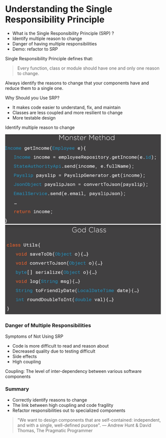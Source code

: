 # Understanding the Single Responsibility Principle

- What is the Single Responsibility Principle (SRP) ?
- Identify multiple reason to change
- Danger of having multiple responsibilities
- Demo: refactor to SRP

Single Responsibility Principle defines that:

> Every function, class or module should have one and only one reason to change.

Always identify the reasons to change that your components have and reduce them to a single one.

Why Should you Use SRP?

- It makes code easier to understand, fix, and maintain
- Classes are less coupled and more resilient to change
- More testable design

Identify multiple reason to change

![monster-method](.github/monster-method.png)
![god-class](.github/god-class.png)


### Danger of Multiple Responsibilities

Symptoms of Not Using SRP

- Code is more difficult to read and reason about
- Decreased quality due to testing difficult
- Side effects
- High coupling

Coupling: The level of inter-dependency between various software components

### Summary

- Correctly identify reasons to change
- The link between high coupling and code fragility
- Refactor responsibilities out to specialized components

> "We want to design components that are self-contained: independent, and with a single, well-defined purpose". — Andrew Hunt & David Thomas, The Pragmatic Programmer

